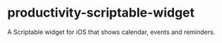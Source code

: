 # productivity-scriptable-widget
A Scriptable widget for iOS that shows calendar, events and reminders.
